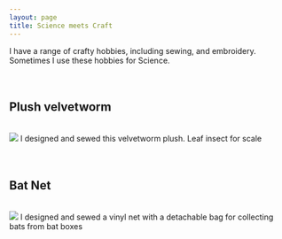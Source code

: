 ```yaml
---
layout: page
title: Science meets Craft
---
```



I have a range of crafty hobbies, including sewing, and embroidery. Sometimes I use these hobbies for Science.
<br/>
<br/> 
<br/> 
<h2>Plush velvetworm</h2>
<br/> 
<img src="{{ 'assets/img/velvetplush.jpg' | relative_url }}"/>
I designed and sewed this velvetworm plush. Leaf insect for scale
<br/>
<br/> 
<br/> 
<h2>Bat Net</h2>
<br/> 
<img src="{{ 'assets/img/batnet.jpg' | relative_url }}"/>
I designed and sewed a vinyl net with a detachable bag for collecting bats from bat boxes

